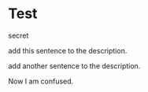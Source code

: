 # Test
secret

add this sentence to the description.

add another sentence to the description.

Now I am confused.
